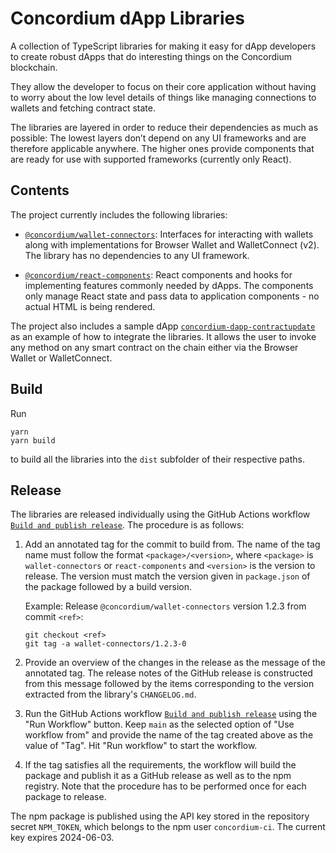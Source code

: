 # Concordium dApp Libraries

A collection of TypeScript libraries for making it easy for dApp developers to create robust dApps that do interesting things
on the Concordium blockchain.

They allow the developer to focus on their core application without having to worry about the low level details of
things like managing connections to wallets and fetching contract state.

The libraries are layered in order to reduce their dependencies as much as possible:
The lowest layers don’t depend on any UI frameworks and are therefore applicable anywhere.
The higher ones provide components that are ready for use with supported frameworks (currently only React).

## Contents

The project currently includes the following libraries:

-   [`@concordium/wallet-connectors`](./packages/wallet-connectors):
    Interfaces for interacting with wallets along with implementations for Browser Wallet and WalletConnect (v2).
    The library has no dependencies to any UI framework.

-   [`@concordium/react-components`](./packages/react-components):
    React components and hooks for implementing features commonly needed by dApps.
    The components only manage React state and pass data to application components - no actual HTML is being rendered.

The project also includes a sample dApp [`concordium-dapp-contractupdate`](./samples/contractupdate) as an example
of how to integrate the libraries.
It allows the user to invoke any method on any smart contract on the chain either via the Browser Wallet or WalletConnect.

## Build

Run

```shell
yarn
yarn build
```

to build all the libraries into the `dist` subfolder of their respective paths.

## Release

The libraries are released individually using the GitHub Actions workflow
[`Build and publish release`](./.github/workflows/build+release.yml).
The procedure is as follows:

1. Add an annotated tag for the commit to build from.
   The name of the tag name must follow the format `<package>/<version>`,
   where `<package>` is `wallet-connectors` or `react-components` and `<version>` is the version to release.
   The version must match the version given in `package.json` of the package followed by a build version.

   Example: Release `@concordium/wallet-connectors` version 1.2.3 from commit `<ref>`:
   ```
   git checkout <ref>
   git tag -a wallet-connectors/1.2.3-0
   ```
2. Provide an overview of the changes in the release as the message of the annotated tag.
   The release notes of the GitHub release is constructed from this message followed by the items corresponding to the version
   extracted from the library's `CHANGELOG.md`.
3. Run the GitHub Actions workflow
   [`Build and publish release`](https://github.com/Concordium/concordium-dapp-libraries/actions/workflows/build+release.yml)
   using the "Run Workflow" button.
   Keep `main` as the selected option of "Use workflow from" and provide the name of the tag created above as the value of "Tag".
   Hit "Run workflow" to start the workflow.
4. If the tag satisfies all the requirements, the workflow will build the package and publish it as a GitHub release
   as well as to the npm registry.
   Note that the procedure has to be performed once for each package to release.

The npm package is published using the API key stored in the repository secret `NPM_TOKEN`,
which belongs to the npm user `concordium-ci`.
The current key expires 2024-06-03.

